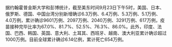 据约翰霍普金斯大学和彭博统计，截至美东时间9月23日下午5时，美国、日本、俄罗斯、德国、中国台湾分别新增确诊6.3万例、6.4万例、5.3万例、5.1万例、4.0万例，累计确诊9601万例、2097万例、2040万例、3291万例、617万例，疫苗接种完毕比率为67.0%、81.7%、52.5%、76.3%、86.0%。此外，印度、法国、巴西、韩国、英国、意大利、土耳其、西班牙、越南、澳大利亚累计确诊超过1000万例。目前全球累计确诊6.14亿例，累计死亡654万例。